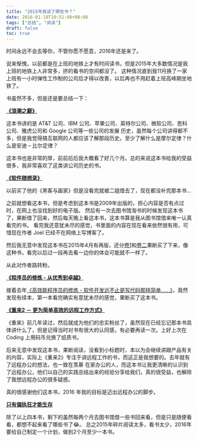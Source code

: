 ```yaml
---
title: "2015年我读了哪些书？"
date: 2016-01-10T10:51:00+08:00
tags: ["总结", "阅读"] 
draft: false
toc: true
---
```


时间永远不会去等你，不管你愿不愿意，2016年还是来了。

说来惭愧，以前都是在上班的地铁上才有时间读书，但是2015年大多数情况是我上班的地铁上人非常多，挤的看书的空间都没了。
这种情况直到我11月换了一家上班有一小时弹性工作制的公司后才得以改善，以后再也不用赶着上班高峰期坐地铁了。

书虽然不多，但是还是要总结一下：

**[《浪潮之巅》](http://book.douban.com/subject/6709783/)**

这本书讲的是 AT&T 公司、IBM 公司、苹果公司、英特尔公司、微软公司、思科公司、雅虎公司和 Google 公司等一些公司的发展
历史，虽然每个公司讲得都不多，但是我觉得搞互联网的人都应该了解那段历史。至少了解什么是摩尔定律？什么是安迪 – 比尔定律？

这本书也是非常的厚，前前后后我大概看了好几个月。总的来说这本书给我的受益很多，我非常喜欢了这类讲公司历史的书。

<!--more-->

**[《软件随想录》](http://book.douban.com/subject/4163938/)**

以前买了他的《黑客与画家》但是没看完就被二姐借去了，现在都没补完那本书...

之前就想看这本书，但是考虑到这本书是2009年出版的，担心内容是否有点过时，在网上也没找到好的电子版。
然后有一次去图书馆淘书的时候发现这本书了，果断借了回来，然后每天晚上看这本书，这本书算是我从图书馆借来唯一认真看完的书。
看完我还意犹未尽的感觉，书里面的内容在现在看来依然很有用，可惜现在作者 Joel 已经不在网络上写博客了。

然后我无意中发现这本书在2015年4月有再版，还分[卷1](http://book.douban.com/subject/26366419/)和[卷二](http://book.douban.com/subject/26366425/)果断买了下来，像这种书，看完以后过一段再去看一边你的体会可能就不一样了。

从此对作者路转粉。



**[《程序员的修炼 - 从优秀到卓越》](http://book.douban.com/subject/25880845/)**

接着去年[《高效能程序员的修炼 - 软件开发远不止是写代码那样简单……》](http://book.douban.com/subject/24868904/)，竟然发现有续本，第一本看完确实有意犹未尽的感觉，果断买了这本书。


**[《重来2 － 更为简单高效的远程工作方式》](http://book.douban.com/subject/25861795/)**

《重来》前几年读过，然后就成为他们的忠实粉丝了，虽然现在已经忘记那本书具体讲什么了，但是记得当时对书有很大的认同感，有必要再读一次。上好上次在 Coding 上用码币兑换了纸质书。

后来无意中发现这本书，果断阅读，没看到小标题时，本以为会继续讲跟产品有关的内容，实际上《重来2》专注于讲远程工作的书，而这正是我想要的。去年就有了远程办公的想法，也一致在羡慕
在家办公的人，而这本书让我更清晰的认识到了远程办公，他们以自己的实践总结出来的经验分享给我们，真的很受益，也解除了我想远程办公的很多疑惑。

真的很感谢他们这本书，2016 年我的目标是迈出远程办公的脚步。

**[只有偏执狂才能生存](http://book.douban.com/subject/5362909/)**


除了以上四本书，剩下的虽然每两个月去图书馆借一些书回来看，但是只是随便看看，都想不起来看了哪些书了😂。
总之2015年碎片阅读太多，看书太少，2016年要给自己制定一个计划，做到2个月至少一本书。



